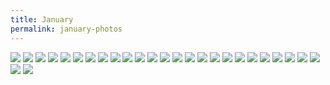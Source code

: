 ```yaml
---
title: January
permalink: january-photos
---
```


![](https://i.imgur.com/L9mzYm0.jpg)
![](https://i.imgur.com/vUwn3qW.jpg)
![](https://i.imgur.com/6KjN5Ss.jpg)
![](https://i.imgur.com/kFZ7rl2.jpg)
![](https://i.imgur.com/CI4HCcw.jpg)
![](https://i.imgur.com/yQ0kkJJ.jpg)
![](https://i.imgur.com/qNjSrrI.jpg)
![](https://i.imgur.com/GNRbnO8.jpg)
![](https://i.imgur.com/faH17jU.jpg)
![](https://i.imgur.com/akUSK1f.jpg)
![](https://i.imgur.com/ExXndMI.jpg)
![](https://i.imgur.com/7rSgoUD.jpg)
![](https://i.imgur.com/tJP8LUB.jpg)
![](https://i.imgur.com/mC4Xowq.jpg)
![](https://i.imgur.com/92NPviC.jpg)
![](https://i.imgur.com/6ZCJ87U.jpg)
![](https://i.imgur.com/gmUz7VC.jpg)
![](https://i.imgur.com/quw4Ln0.jpg)
![](https://i.imgur.com/lcooaYU.jpg)
![](https://i.imgur.com/jvyeZ6P.jpg)
![](https://i.imgur.com/riqFN3Q.jpg)
![](https://i.imgur.com/bW7Ykz4.jpg)
![](https://i.imgur.com/obg2skx.jpg)
![](https://i.imgur.com/9T3k4OE.jpg)
![](https://i.imgur.com/Io4VQrC.jpg)
![](https://i.imgur.com/x9pDrJo.jpg)
![](https://i.imgur.com/GlTSlxQ.jpg)
